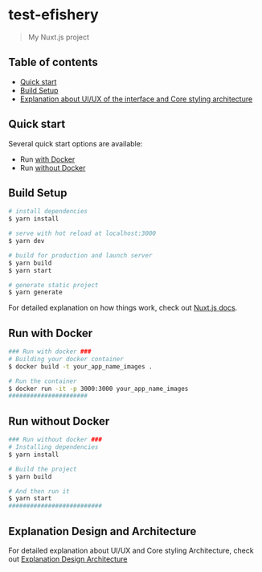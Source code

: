 # test-efishery

> My Nuxt.js project

## Table of contents

- [Quick start](#quick-start)
- [Build Setup](#status)
- [Explanation about UI/UX of the interface and Core styling architecture](#explanation-design-and-architecture)

## Quick start

Several quick start options are available:

- Run [with Docker](#run-with-docker)
- Run [without Docker](#run-without-docker)

## Build Setup

```bash
# install dependencies
$ yarn install

# serve with hot reload at localhost:3000
$ yarn dev

# build for production and launch server
$ yarn build
$ yarn start

# generate static project
$ yarn generate
```

For detailed explanation on how things work, check out [Nuxt.js docs](https://nuxtjs.org).

## Run with Docker

```bash
### Run with docker ###
# Building your docker container
$ docker build -t your_app_name_images .

# Run the container
$ docker run -it -p 3000:3000 your_app_name_images
######################
```

## Run without Docker

```bash
### Run without docker ###
# Installing dependencies
$ yarn install

# Build the project
$ yarn build

# And then run it
$ yarn start
##########################
```

## Explanation Design and Architecture

For detailed explanation about UI/UX and Core styling Architecture, check out [Explanation Design Architecture]()
